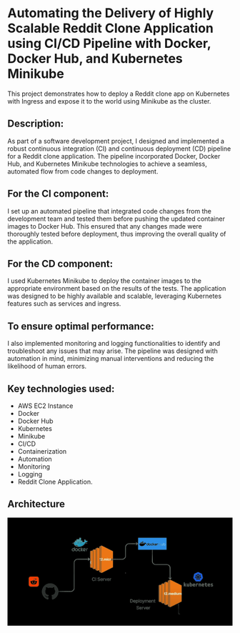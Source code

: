 # Automating the Delivery of Highly Scalable Reddit Clone Application using CI/CD Pipeline with Docker, Docker Hub, and Kubernetes Minikube
This project demonstrates how to deploy a Reddit clone app on Kubernetes with Ingress and expose it to the world using Minikube as the cluster.

## Description: 
As part of a software development project, I designed and implemented a robust continuous integration (CI) and continuous deployment (CD) pipeline for a Reddit clone application. The pipeline incorporated Docker, Docker Hub, and Kubernetes Minikube technologies to achieve a seamless, automated flow from code changes to deployment.

## For the CI component:
I set up an automated pipeline that integrated code changes from the development team and tested them before pushing the updated container images to Docker Hub. This ensured that any changes made were thoroughly tested before deployment, thus improving the overall quality of the application.

## For the CD component:
I used Kubernetes Minikube to deploy the container images to the appropriate environment based on the results of the tests. The application was designed to be highly available and scalable, leveraging Kubernetes features such as services and ingress.

## To ensure optimal performance:
I also implemented monitoring and logging functionalities to identify and troubleshoot any issues that may arise. The pipeline was designed with automation in mind, minimizing manual interventions and reducing the likelihood of human errors.

## Key technologies used: 
- AWS EC2 Instance
- Docker
- Docker Hub 
- Kubernetes
- Minikube
- CI/CD
- Containerization
- Automation
- Monitoring
- Logging
- Reddit Clone Application.


## Architecture



<img width="1396" alt="image" src="https://github.com/ahmad24mliwala/images/blob/main/DevOps-Project-reddit-clone-architecture.png?raw=true">








